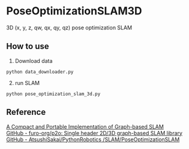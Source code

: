 # PoseOptimizationSLAM3D
3D (x, y, z, qw, qx, qy, qz) pose optimization SLAM

## How to use 
1. Download data  

~~~
python data_downloader.py
~~~

2. run SLAM 

~~~
python pose_optimization_slam_3d.py
~~~

## Reference 
[A Compact and Portable Implementation of Graph\-based SLAM](https://www.researchgate.net/publication/321287640_A_Compact_and_Portable_Implementation_of_Graph-based_SLAM)  
[GitHub \- furo\-org/p2o: Single header 2D/3D graph\-based SLAM library](https://github.com/furo-org/p2o)  
[GitHub \- AtsushiSakai/PythonRobotics
/SLAM/PoseOptimizationSLAM](https://github.com/AtsushiSakai/PythonRobotics/tree/master/SLAM/PoseOptimizationSLAM)
